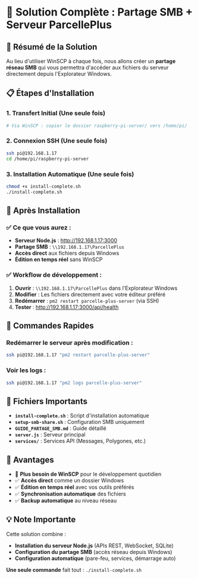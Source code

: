# 🎯 Solution Complète : Partage SMB + Serveur ParcellePlus

## 🚀 Résumé de la Solution

Au lieu d'utiliser WinSCP à chaque fois, nous allons créer un **partage réseau SMB** qui vous permettra d'accéder aux fichiers du serveur directement depuis l'Explorateur Windows.

## 📋 Étapes d'Installation

### 1. **Transfert Initial** (Une seule fois)
```bash
# Via WinSCP : copier le dossier raspberry-pi-server/ vers /home/pi/
```

### 2. **Connexion SSH** (Une seule fois)
```bash
ssh pi@192.168.1.17
cd /home/pi/raspberry-pi-server
```

### 3. **Installation Automatique** (Une seule fois)
```bash
chmod +x install-complete.sh
./install-complete.sh
```

## 🎉 Après Installation

### ✅ Ce que vous aurez :
- **Serveur Node.js** : http://192.168.1.17:3000
- **Partage SMB** : `\\192.168.1.17\ParcellePlus`
- **Accès direct** aux fichiers depuis Windows
- **Édition en temps réel** sans WinSCP

### ✅ Workflow de développement :
1. **Ouvrir** : `\\192.168.1.17\ParcellePlus` dans l'Explorateur Windows
2. **Modifier** : Les fichiers directement avec votre éditeur préféré
3. **Redémarrer** : `pm2 restart parcelle-plus-server` (via SSH)
4. **Tester** : http://192.168.1.17:3000/api/health

## 🔧 Commandes Rapides

### Redémarrer le serveur après modification :
```bash
ssh pi@192.168.1.17 "pm2 restart parcelle-plus-server"
```

### Voir les logs :
```bash
ssh pi@192.168.1.17 "pm2 logs parcelle-plus-server"
```

## 📁 Fichiers Importants

- **`install-complete.sh`** : Script d'installation automatique
- **`setup-smb-share.sh`** : Configuration SMB uniquement
- **`GUIDE_PARTAGE_SMB.md`** : Guide détaillé
- **`server.js`** : Serveur principal
- **`services/`** : Services API (Messages, Polygones, etc.)

## 🎯 Avantages

- 🚫 **Plus besoin de WinSCP** pour le développement quotidien
- ✅ **Accès direct** comme un dossier Windows
- ✅ **Édition en temps réel** avec vos outils préférés
- ✅ **Synchronisation automatique** des fichiers
- ✅ **Backup automatique** au niveau réseau

## 💡 Note Importante

Cette solution combine :
- **Installation du serveur Node.js** (APIs REST, WebSocket, SQLite)
- **Configuration du partage SMB** (accès réseau depuis Windows)
- **Configuration automatique** (pare-feu, services, démarrage auto)

**Une seule commande** fait tout : `./install-complete.sh` 
